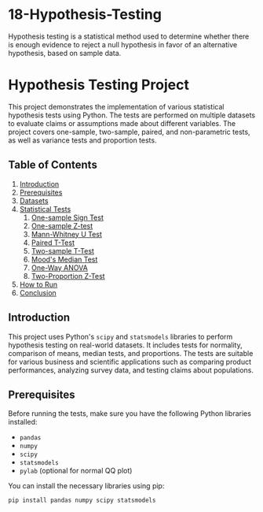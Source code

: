 # 18-Hypothesis-Testing
Hypothesis testing is a statistical method used to determine whether there is enough evidence to reject a null hypothesis in favor of an alternative hypothesis, based on sample data.
# Hypothesis Testing Project

This project demonstrates the implementation of various statistical hypothesis tests using Python. The tests are performed on multiple datasets to evaluate claims or assumptions made about different variables. The project covers one-sample, two-sample, paired, and non-parametric tests, as well as variance tests and proportion tests.

## Table of Contents

1. [Introduction](#introduction)
2. [Prerequisites](#prerequisites)
3. [Datasets](#datasets)
4. [Statistical Tests](#statistical-tests)
    1. [One-sample Sign Test](#one-sample-sign-test)
    2. [One-sample Z-test](#one-sample-z-test)
    3. [Mann-Whitney U Test](#mann-whitney-u-test)
    4. [Paired T-Test](#paired-t-test)
    5. [Two-sample T-Test](#two-sample-t-test)
    6. [Mood's Median Test](#moods-median-test)
    7. [One-Way ANOVA](#one-way-anova)
    8. [Two-Proportion Z-Test](#two-proportion-z-test)
5. [How to Run](#how-to-run)
6. [Conclusion](#conclusion)

## Introduction

This project uses Python's `scipy` and `statsmodels` libraries to perform hypothesis testing on real-world datasets. It includes tests for normality, comparison of means, median tests, and proportions. The tests are suitable for various business and scientific applications such as comparing product performances, analyzing survey data, and testing claims about populations.

## Prerequisites

Before running the tests, make sure you have the following Python libraries installed:

- `pandas`
- `numpy`
- `scipy`
- `statsmodels`
- `pylab` (optional for normal QQ plot)

You can install the necessary libraries using pip:

```bash
pip install pandas numpy scipy statsmodels
